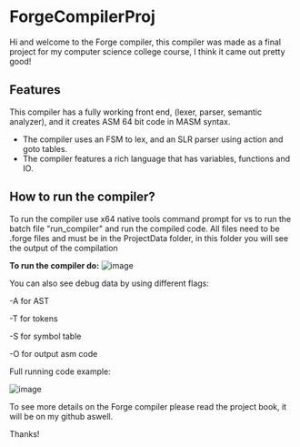 # ForgeCompilerProj
Hi and welcome to the Forge compiler, this compiler was made as a final project for my computer science college course, I think it came out pretty good!
## Features
This compiler has a fully working front end, (lexer, parser, semantic analyzer), and it creates ASM 64 bit code in MASM syntax.
- The compiler uses an FSM to lex, and an SLR parser using action and goto tables.
- The compiler features a rich language that has variables, functions and IO.
## How to run the compiler?
To run the compiler use x64 native tools command prompt for vs to run the batch file "run_compiler" and run the compiled code.
All files need to be .forge files and must be in the ProjectData folder, in this folder you will see the output of the compilation

**To run the compiler do:**
![image](https://github.com/user-attachments/assets/b2ccb652-51e6-4615-b94e-4b8e348b2a93)

You can also see debug data by using different flags:

-A for AST

-T for tokens

-S for symbol table

-O for output asm code


Full running code example:

![image](https://github.com/user-attachments/assets/bb2f7676-437f-468c-a959-d5bd58ca9d62)


To see more details on the Forge compiler please read the project book, it will be on my github aswell.

Thanks!
